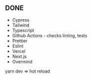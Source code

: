 ## DONE

- Cypress
- Tailwind
- Typescript
- Github Actions - checks linting, tests
- Prettier
- Eslint
- Vercel
- Next.js
- Overmind

yarn dev => hot reload
